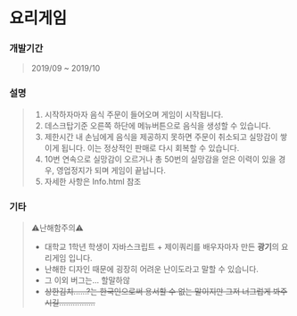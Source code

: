 # 요리게임

### 개발기간
> 2019/09 ~ 2019/10

### 설명
> 1. 시작하자마자 음식 주문이 들어오며 게임이 시작됩니다.
> 2. 데스크탑기준 오른쪽 하단에 메뉴버튼으로 음식을 생성할 수 있습니다.
> 3. 제한시간 내 손님에게 음식을 제공하지 못하면 주문이 취소되고 실망감이 쌓이게 됩니다. 이는 정상적인 판매로 다시 회복할 수 있습니다.
> 4. 10번 연속으로 실망감이 오르거나 총 50번의 실망감을 얻은 이력이 있을 경우, 영업정지가 되며 게임이 끝납니다.
> 5. 자세한 사항은 Info.html 참조

### 기타
> ⚠난해함주의⚠ <br>
> - 대학교 1학년 학생이 자바스크립트 + 제이쿼리를 배우자마자 만든 <b>광기</b>의 요리게임 입니다. <br>
> - 난해한 디자인 때문에 굉장히 어려운 난이도라고 말할 수 있습니다.
> - 그 이외 버그는... 할말하않
> - ~~상한김치......?는 한국인으로써 용서할 수 없는 말이지만 그저 너그럽게 봐주시길................~~
